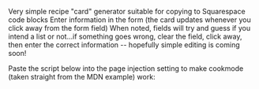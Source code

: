 Very simple recipe "card" generator suitable for copying to Squarespace code blocks
Enter information in the form (the card updates whenever you click away from the form field)
When noted, fields will try and guess if you intend a list or not...if something goes wrong, clear the field, click away, then enter the correct information -- hopefully simple editing is coming soon!

Paste the script below into the page injection setting to make cookmode (taken straight from the MDN example) work:
<script>
const wakeButton = document.getElementById("cook-mode");

// change button and status if wakelock becomes aquired or is released
const changeUI = (status = 'acquired') => {
  const acquired = status === 'acquired' ? true : false;
  wakeButton.dataset.status = acquired ? 'on' : 'off';
  // wakeButton.textContent = `Turn Wake Lock ${acquired ? 'OFF' : 'ON'}`;
  // statusElem.textContent = `Wake Lock ${acquired ? 'is active!' : 'has been released.'}`;
}

// test support
let isSupported = false;

if ('wakeLock' in navigator) {
  isSupported = true;
  // statusElem.textContent = 'Screen Wake Lock API supported 🎉';
} else {
  wakeButton.disabled = true;
  // statusElem.textContent = 'Wake lock is not supported by this browser.';
}

if (isSupported) {
  // create a reference for the wake lock
  let wakeLock = null;

  // create an async function to request a wake lock
  const requestWakeLock = async () => {
    try {
      wakeLock = await navigator.wakeLock.request('screen');

      console.log("here");

      // change up our interface to reflect wake lock active
      changeUI();

      // listen for our release event
      wakeLock.onrelease = function(ev) {
        console.log(ev);
      }
      wakeLock.addEventListener('release', () => {
        // if wake lock is released alter the button accordingly
        changeUI('released');
      });

    } catch (err) {
      // if wake lock request fails - usually system related, such as battery
      wakeButton.dataset.status = 'off';
      // wakeButton.textContent = 'Turn Wake Lock ON';
      // statusElem.textContent = `${err.name}, ${err.message}`;

    }
  } // requestWakeLock()

  // if we click our button
  wakeButton.addEventListener('click', () => {
    console.log("clicked");
    // if wakelock is off request it
    if (wakeButton.dataset.status === 'off') {
      requestWakeLock()
    } else { // if it's on release it
      wakeLock.release()
        .then(() => {
        wakeLock = null;
      })
    }
  })

  const handleVisibilityChange = () => {
    if (wakeLock !== null && document.visibilityState === 'visible') {
      requestWakeLock();
    }
  }

  // reaquireCheck.addEventListener('change', () => {
  //   if (reaquireCheck.checked) {
  //     document.addEventListener('visibilitychange', handleVisibilityChange);
  //   } else {
  //     document.removeEventListener('visibilitychange', handleVisibilityChange);
  //   }
  // });
  }
  <script>